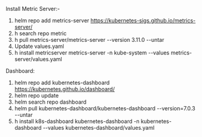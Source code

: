Install Metric Server:-

1. helm repo add metrics-server https://kubernetes-sigs.github.io/metrics-server/
2.  h search repo metric
3. h pull metrics-server/metrics-server  --version 3.11.0 --untar
4. Update values.yaml
5. h install metricserver metrics-server -n kube-system --values metrics-server/values.yaml


Dashboard:
1. helm repo add kubernetes-dashboard https://kubernetes.github.io/dashboard/
2. helm repo update
3. helm search repo dashboard 
4. helm pull kubernetes-dashboard/kubernetes-dashboard --version=7.0.3 --untar
5. h install k8s-dashboard kubernetes-dashboard -n kubernetes-dashboard --values kubernetes-dashboard/values.yaml